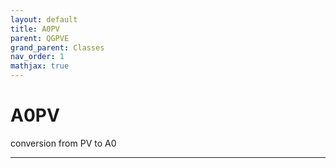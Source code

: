 ```yaml
---
layout: default
title: A0PV
parent: QGPVE
grand_parent: Classes
nav_order: 1
mathjax: true
---
```


#  A0PV

conversion from PV to A0


---


